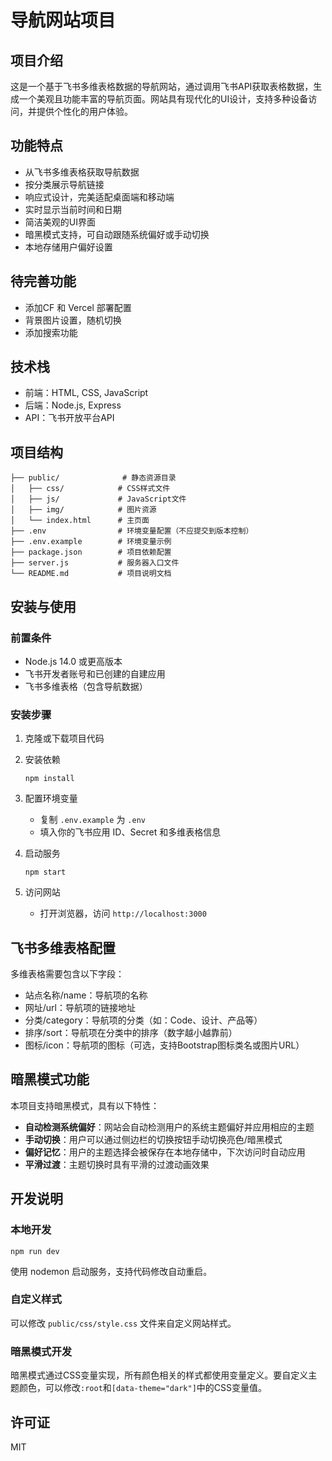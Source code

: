 # 导航网站项目

## 项目介绍

这是一个基于飞书多维表格数据的导航网站，通过调用飞书API获取表格数据，生成一个美观且功能丰富的导航页面。网站具有现代化的UI设计，支持多种设备访问，并提供个性化的用户体验。

## 功能特点

- 从飞书多维表格获取导航数据
- 按分类展示导航链接
- 响应式设计，完美适配桌面端和移动端
- 实时显示当前时间和日期
- 简洁美观的UI界面
- 暗黑模式支持，可自动跟随系统偏好或手动切换
- 本地存储用户偏好设置

## 待完善功能
- 添加CF 和 Vercel 部署配置
- 背景图片设置，随机切换
- 添加搜索功能

## 技术栈

- 前端：HTML, CSS, JavaScript
- 后端：Node.js, Express
- API：飞书开放平台API

## 项目结构

```
├── public/              # 静态资源目录
│   ├── css/            # CSS样式文件
│   ├── js/             # JavaScript文件
│   ├── img/            # 图片资源
│   └── index.html      # 主页面
├── .env                # 环境变量配置（不应提交到版本控制）
├── .env.example        # 环境变量示例
├── package.json        # 项目依赖配置
├── server.js           # 服务器入口文件
└── README.md           # 项目说明文档
```

## 安装与使用

### 前置条件

- Node.js 14.0 或更高版本
- 飞书开发者账号和已创建的自建应用
- 飞书多维表格（包含导航数据）

### 安装步骤

1. 克隆或下载项目代码

2. 安装依赖
   ```
   npm install
   ```

3. 配置环境变量
   - 复制 `.env.example` 为 `.env`
   - 填入你的飞书应用 ID、Secret 和多维表格信息

4. 启动服务
   ```
   npm start
   ```

5. 访问网站
   - 打开浏览器，访问 `http://localhost:3000`

## 飞书多维表格配置

多维表格需要包含以下字段：

- 站点名称/name：导航项的名称
- 网址/url：导航项的链接地址
- 分类/category：导航项的分类（如：Code、设计、产品等）
- 排序/sort：导航项在分类中的排序（数字越小越靠前）
- 图标/icon：导航项的图标（可选，支持Bootstrap图标类名或图片URL）

## 暗黑模式功能

本项目支持暗黑模式，具有以下特性：

- **自动检测系统偏好**：网站会自动检测用户的系统主题偏好并应用相应的主题
- **手动切换**：用户可以通过侧边栏的切换按钮手动切换亮色/暗黑模式
- **偏好记忆**：用户的主题选择会被保存在本地存储中，下次访问时自动应用
- **平滑过渡**：主题切换时具有平滑的过渡动画效果

## 开发说明

### 本地开发

```
npm run dev
```

使用 nodemon 启动服务，支持代码修改自动重启。

### 自定义样式

可以修改 `public/css/style.css` 文件来自定义网站样式。

### 暗黑模式开发

暗黑模式通过CSS变量实现，所有颜色相关的样式都使用变量定义。要自定义主题颜色，可以修改`:root`和`[data-theme="dark"]`中的CSS变量值。

## 许可证

MIT
